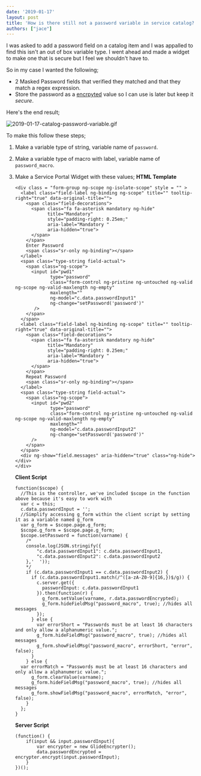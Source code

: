 ```yaml
---
date: '2019-01-17'
layout: post
title: 'How is there still not a password variable in service catalog?'
authors: ["jace"]
---
```


I was asked to add a password field on a catalog item and I was appalled
to find this isn't an out of box variable type. I went ahead and made a
widget to make one that is secure but I feel we shouldn't have to.

So in my case I wanted the following;

-   2 Masked Password fields that verified they matched and that they
    match a regex expression.
-   Store the password as a [encrpyted](/glideencrypter/) value so I can
    use is later but keep it *secure*.

Here's the end result;

![2019-01-17-catalog-password-variable.gif](/uploads/2019-01-17-catalog-password-variable.gif)

To make this follow these steps;

1.  Make a variable type of string, variable name of `password`.

2.  Make a variable type of macro with label, variable name of
    `password_macro`.

3.  Make a Service Portal Widget with these values; **HTML Template**

    ``` {.html}
    <div class = "form-group ng-scope ng-isolate-scope" style = "" >
      <label class="field-label ng-binding ng-scope" title="" tooltip-right="true" data-original-title="">
        <span class="field-decorations">
          <span class="fa fa-asterisk mandatory ng-hide" 
                title="Mandatory" 
                style="padding-right: 0.25em;" 
                aria-label="Mandatory " 
                aria-hidden="true">
          </span>
        </span>
        Enter Password
        <span class="sr-only ng-binding"></span>
      </label>
      <span class="type-string field-actual">
        <span class="ng-scope">
          <input id="pwd1" 
                 type="password"
                 class="form-control ng-pristine ng-untouched ng-valid ng-scope ng-valid-maxlength ng-empty" 
                 maxlength="" 
                 ng-model="c.data.passwordInput1" 
                 ng-change="setPassword('password')"
           />
        </span>
      </span>
      <label class="field-label ng-binding ng-scope" title="" tooltip-right="true" data-original-title="">
        <span class="field-decorations">
          <span class="fa fa-asterisk mandatory ng-hide" 
                title="Mandatory" 
                style="padding-right: 0.25em;" 
                aria-label="Mandatory " 
                aria-hidden="true">
          </span>
        </span>
        Repeat Password
        <span class="sr-only ng-binding"></span>
      </label>
      <span class="type-string field-actual">
        <span class="ng-scope">
          <input id="pwd2" 
                 type="password"
                 class="form-control ng-pristine ng-untouched ng-valid ng-scope ng-valid-maxlength ng-empty" 
                 maxlength="" 
                 ng-model="c.data.passwordInput2" 
                 ng-change="setPassword('password')"
          />
        </span>
      </span>
      <div ng-show="field.messages" aria-hidden="true" class="ng-hide"></div>
    </div>
    ```

    **Client Script**

    ``` {.js}
    function($scope) {
      //This is the controller, we've included $scope in the function above because it's easy to work with
      var c = this;
      c.data.passwordInput = '';
      //Simplify accessing g_form within the client script by setting it as a variable named g_form
      var g_form = $scope.page.g_form;
      $scope.g_form = $scope.page.g_form;
      $scope.setPassword = function(varname) {
        /*
        console.log(JSON.stringify({
            "c.data.passwordInput1": c.data.passwordInput1,
            "c.data.passwordInput2": c.data.passwordInput2
        },'  '));
        */
        if (c.data.passwordInput1 == c.data.passwordInput2) {
          if (c.data.passwordInput1.match(/^([a-zA-Z0-9]{16,})$/g)) {
            c.server.get({
              passwordInput: c.data.passwordInput1
            }).then(function(r) {
              g_form.setValue(varname, r.data.passwordEncrypted);
              g_form.hideFieldMsg("password_macro", true); //hides all messages
            });
          } else {
            var errorShort = "Passwords must be at least 16 characters and only allow a alphanumeric value.";
            g_form.hideFieldMsg("password_macro", true); //hides all messages
            g_form.showFieldMsg("password_macro", errorShort, "error", false);
          }
        } else {
      var errorMatch = "Passwords must be at least 16 characters and only allow a alphanumeric value.";
          g_form.clearValue(varname);
          g_form.hideFieldMsg("password_macro", true); //hides all messages
          g_form.showFieldMsg("password_macro", errorMatch, "error", false);
        }
      };
    }
    ```

    **Server Script**

    ``` {.js}
    (function() {
        if(input && input.passwordInput){
            var encrypter = new GlideEncrypter();
            data.passwordEncrypted = encrypter.encrypt(input.passwordInput);
        }
    })();
    ```
